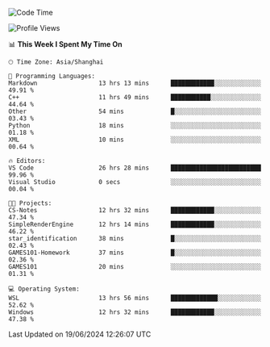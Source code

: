 <!--START_SECTION:waka-->
![Code Time](http://img.shields.io/badge/Code%20Time-1%2C793%20hrs%206%20mins-blue)

![Profile Views](http://img.shields.io/badge/Profile%20Views-3-blue)

📊 **This Week I Spent My Time On** 

```text
🕑︎ Time Zone: Asia/Shanghai

💬 Programming Languages: 
Markdown                 13 hrs 13 mins      ████████████░░░░░░░░░░░░░   49.91 % 
C++                      11 hrs 49 mins      ███████████░░░░░░░░░░░░░░   44.64 % 
Other                    54 mins             █░░░░░░░░░░░░░░░░░░░░░░░░   03.43 % 
Python                   18 mins             ░░░░░░░░░░░░░░░░░░░░░░░░░   01.18 % 
XML                      10 mins             ░░░░░░░░░░░░░░░░░░░░░░░░░   00.64 % 

🔥 Editors: 
VS Code                  26 hrs 28 mins      █████████████████████████   99.96 % 
Visual Studio            0 secs              ░░░░░░░░░░░░░░░░░░░░░░░░░   00.04 % 

🐱‍💻 Projects: 
CS-Notes                 12 hrs 32 mins      ████████████░░░░░░░░░░░░░   47.34 % 
SimpleRenderEngine       12 hrs 14 mins      ████████████░░░░░░░░░░░░░   46.22 % 
star_identification      38 mins             █░░░░░░░░░░░░░░░░░░░░░░░░   02.43 % 
GAMES101-Homework        37 mins             █░░░░░░░░░░░░░░░░░░░░░░░░   02.36 % 
GAMES101                 20 mins             ░░░░░░░░░░░░░░░░░░░░░░░░░   01.31 % 

💻 Operating System: 
WSL                      13 hrs 56 mins      █████████████░░░░░░░░░░░░   52.62 % 
Windows                  12 hrs 32 mins      ████████████░░░░░░░░░░░░░   47.38 % 
```


 Last Updated on 19/06/2024 12:26:07 UTC
<!--END_SECTION:waka-->
